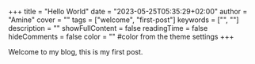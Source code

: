 +++
title = "Hello World"
date = "2023-05-25T05:35:29+02:00"
author = "Amine"
cover = ""
tags = ["welcome", "first-post"]
keywords = ["", ""]
description = ""
showFullContent = false
readingTime = false
hideComments = false
color = "" #color from the theme settings
+++

Welcome to my blog, this is my first post.

